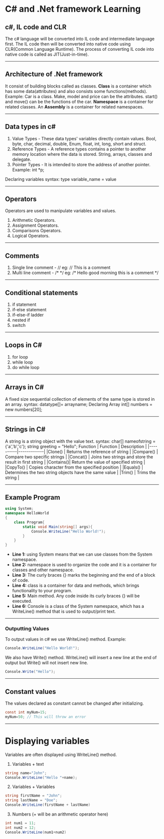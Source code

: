 # C# and .Net framework Learning

## c#, IL code and CLR

The c# language will be converted into IL code and intermediate language first.
The IL code then will be converted into native code using CLR(Common Language Runtime).
The process of converting IL code into native code is called as JIT(Just-in-time).

---

## Architecture of .Net framework

It consist of building blocks called as classes.
**Class** is a container which has some data(attributes) and also consists some functions(methods).
Example: Car is a class. Make, model and price can be the attributes. start() and move() can be the functions of the car.
**Namespace** is a container for related classes.
An **Assembly** is a container for related namespaces.

---

## Data types in c#

1. Value Types - These data types' variables directly contain values.
   Bool, byte, char, decimal, double, Enum, float, int, long, short and struct.
2. Reference Types - A reference types contains a pointer to another memory location where the data is stored.
   String, arrays, classes and delegate.
3. Pointer Types - It is intended to store the address of another pointer.
   Example: int \*p;

Declaring variables
syntax:
type variable_name = value

---

## Operators

Operators are used to manipulate variables and values.

1. Arithmetic Operators.
2. Assignment Operators.
3. Comparisons Operators.
4. Logical Operators.

---

## Comments

1. Single line comment - //
   eg: // This is a comment
2. Multi line comment - /\* \*/
   eg: /\* Hello good morning
   this is a comment \*/

---

## Conditional statements

1. if statement
2. if-else statement
3. if-else-if ladder
4. nested if
5. switch

---

## Loops in C#

1. for loop
2. while loop
3. do while loop

---

## Arrays in C#

A fixed size sequential collection of elements of the same type is stored in an array.
syntax: datatype[]= arrayname;
Declaring Array
int[] numbers = new numbers[20];

---

## Strings in C#

A string is a string object with the value text.
syntax:
char[] nameofstring = {'a','b','c'};
string greeting = "Hello";
Function
| Function | Description |
|----------|-------------|
|Clone() | Returns the reference of string |
|Compare() | Compare two specific strings |
|Concat() | Joins two strings and store the result in first string |
|Contains()| Return the value of specified string |
|CopyTo() | Copies character from the specified position |
|Equals() | Determines the two string objects have the same value |
|Trim() | Trims the string |

---

## Example Program

```csharp
using System;
namespace HelloWorld
{
    class Program{
        static void Main(string[] args){
            Console.WriteLine("Hello World!");
        }
    }
}
```

- **Line 1:** using System means that we can use classes from the System namespace.
- **Line 2:** namespace is used to organize the code and it is a container for classes and other namespace.
- **Line 3:** The curly braces {} marks the beginning and the end of a block of code.
- **Line 4:** class is a container for data and methods, which brings functionality to your program.
- **Line 5:** Main method. Any code inside its curly braces {} will be executed.
- **Line 6:** Console is a class of the System namespace, which has a WriteLine() method that is used to output/print text.

---

### Outputting Values

To output values in c# we use WriteLine() method.
Example:

```csharp
Console.WriteLine("Hello World!");
```

We also have Write() method. WriteLine() will insert a new line at the end of output but Write() will not insert new line.

```csharp
Console.Write("Hello");
```

---

## Constant values

The values declared as constant cannot be changed after initializing.

```csharp
const int myNum=15;
myNum=50; // This will throw an error
```

---

# Displaying variables

Variables are often displayed using WriteLine() method.

1. Variables + text

```csharp
string name="John";
Console.WriteLine("Hello "+name);
```

2. Variables + Variables

```csharp
string firstName = "John";
string lastName = "Doe";
Console.WriteLine(firstName + lastName)
```

3. Numbers (+ will be an arithmetic operator here)

```csharp
int num1 = 11;
int num2 = 12;
Console.WriteLine(num1+num2)
```
